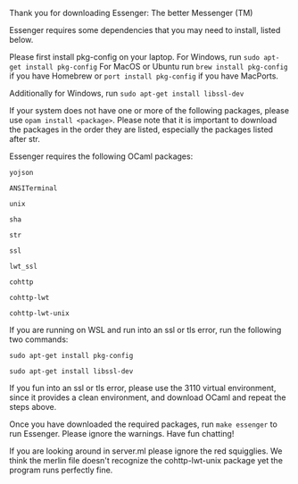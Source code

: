 Thank you for downloading Essenger: The better Messenger (TM)

Essenger requires some dependencies that you may need to install, listed below.

Please first install pkg-config on your laptop. 
For Windows, run `sudo apt-get install pkg-config`
For MacOS or Ubuntu run `brew install pkg-config` if you have Homebrew or 
`port install pkg-config` if you have MacPorts.

Additionally for Windows, run `sudo apt-get install libssl-dev`

If your system does not have one or more of the following
packages, please use `opam install <package>`. Please note that 
it is important to download the packages in the order they are listed, 
especially the packages listed after str. 

Essenger requires the following OCaml packages: 
  
  `yojson`
  
  `ANSITerminal`
  
  `unix`
  
  `sha`
  
  `str`
  
  `ssl`
  
  `lwt_ssl`
  
  `cohttp`
  
  `cohttp-lwt`
  
  `cohttp-lwt-unix` 

If you are running on WSL and run into an ssl or tls error, run the following
two commands: 
  
  `sudo apt-get install pkg-config`
  
  `sudo apt-get install libssl-dev`

If you fun into an ssl or tls error, please use the 3110 virtual
environment, since it provides a clean environment, and download OCaml and 
repeat the steps above. 

Once you have downloaded the required packages, run `make essenger` to run
Essenger. Please ignore the warnings. Have fun chatting!

If you are looking around in server.ml please ignore the red squigglies. 
We think the merlin file doesn't recognize the cohttp-lwt-unix package
yet the program runs perfectly fine.


